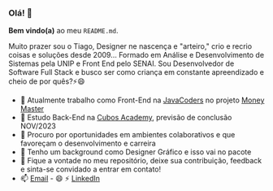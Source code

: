 ### Olá! 👋


**Bem vindo(a)** ao meu `README.md`.

Muito prazer sou o Tiago, Designer ne nascença e "arteiro," crio e recrio coisas e soluções desde 2009...
Formado em Análise e Desenvolvimento de Sistemas pela UNIP e Front End pelo SENAI.
Sou Desenvolvedor de Software Full Stack e busco ser como criança em constante apreendizado e cheio de por quês?⚡😄

- 🔭 Atualmente trabalho como Front-End na [JavaCoders](https://github.com/JavaCoders-org) no projeto [Money Master](https://github.com/JavaCoders-org/money-master-frontend)
- 🌱 Estudo Back-End na [Cubos Academy](https://github.com/cubos-academy), previsão de conclusão NOV/2023
- 👯 Procuro por oportunidades em ambientes colaborativos e que favoreçam o desenvolvimento e carreira
- 🤔 Tenho um background como Designer Gráfico e isso vai no pacote
- 💬 Fique a vontade no meu repositório, deixe sua contribuição, feedback e sinta-se convidado a entrar em contato!
- 📫 [Email](mailto:tiagonevestec@gmail.com) - 😄 ⚡ [LinkedIn](https://linkedin.com/in/tiagosfneves)

